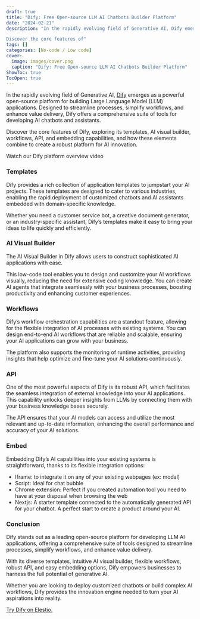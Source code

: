 ```yaml
---
draft: true
title: "Dify: Free Open-source LLM AI Chatbots Builder Platform"
date: "2024-02-21"
description: "In the rapidly evolving field of Generative AI, Dify emerges as a powerful open-source platform for building Large Language Model (LLM) applications. Designed to streamline processes, simplify workflows, and enhance value delivery, Dify offers a comprehensive suite of tools for developing AI chatbots and assistants.

Discover the core features of"
tags: []
categories: [No-code / Low code]
cover:
  image: images/cover.png
  caption: "Dify: Free Open-source LLM AI Chatbots Builder Platform"
ShowToc: true
TocOpen: true
---
```



In the rapidly evolving field of Generative AI, [Dify](https://elest.io/open-source/dify?ref=blog.elest.io) emerges as a powerful open\-source platform for building Large Language Model (LLM) applications. Designed to streamline processes, simplify workflows, and enhance value delivery, Dify offers a comprehensive suite of tools for developing AI chatbots and assistants. 

Discover the core features of Dify, exploring its templates, AI visual builder, workflows, API, and embedding capabilities, and how these elements combine to create a robust platform for AI innovation.



Watch our Dify platform overview video



### Templates

Dify provides a rich collection of application templates to jumpstart your AI projects. These templates are designed to cater to various industries, enabling the rapid deployment of customized chatbots and AI assistants embedded with domain\-specific knowledge. 

Whether you need a customer service bot, a creative document generator, or an industry\-specific assistant, Dify’s templates make it easy to bring your ideas to life quickly and efficiently.

### AI Visual Builder

The AI Visual Builder in Dify allows users to construct sophisticated AI applications with ease. 

This low\-code tool enables you to design and customize your AI workflows visually, reducing the need for extensive coding knowledge. You can create AI agents that integrate seamlessly with your business processes, boosting productivity and enhancing customer experiences.

### Workflows

Dify’s workflow orchestration capabilities are a standout feature, allowing for the flexible integration of AI processes with existing systems. You can design end\-to\-end AI workflows that are reliable and scalable, ensuring your AI applications can grow with your business. 

The platform also supports the monitoring of runtime activities, providing insights that help optimize and fine\-tune your AI solutions continuously.

### API

One of the most powerful aspects of Dify is its robust API, which facilitates the seamless integration of external knowledge into your AI applications. This capability unlocks deeper insights from LLMs by connecting them with your business knowledge bases securely. 

The API ensures that your AI models can access and utilize the most relevant and up\-to\-date information, enhancing the overall performance and accuracy of your AI solutions.

### Embed

Embedding Dify’s AI capabilities into your existing systems is straightforward, thanks to its flexible integration options:

* Iframe: to integrate it on any of your existing webpages (ex: modal)
* Script: Ideal for chat bubble
* Chrome extension: Perfect if you created automation tool you need to have at your disposal when browsing the web
* Nextjs: A starter template connected to the automatically generated API for your chatbot. A perfect start to create a product around your AI.

### Conclusion

Dify stands out as a leading open\-source platform for developing LLM AI applications, offering a comprehensive suite of tools designed to streamline processes, simplify workflows, and enhance value delivery. 

With its diverse templates, intuitive AI visual builder, flexible workflows, robust API, and easy embedding options, Dify empowers businesses to harness the full potential of generative AI. 

Whether you are looking to deploy customized chatbots or build complex AI workflows, Dify provides the innovation engine needed to turn your AI aspirations into reality.

[Try Dify on Elestio.](https://elest.io/open-source/dify?ref=blog.elest.io)



